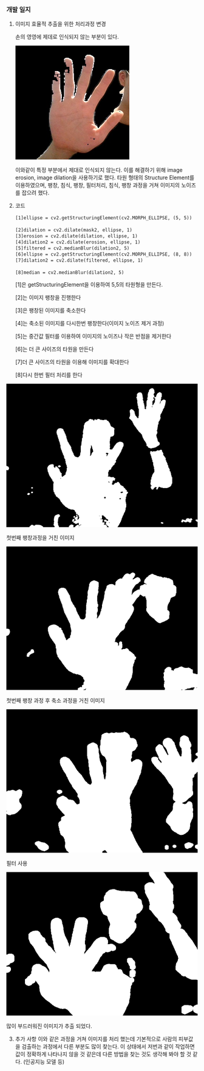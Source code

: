 ### 개발 일지

1. 이미지 효율적 추출을 위한 처리과정 변경

   손의 영영에 제데로 인식되지 않는 부분이 있다.

   ![](../img/img3.jpeg)

   이와같이 특정 부분에서 제대로 인식되지 않는다. 이를 해결하기 위해 image erosion, image dilation을 사용하기로 했다. 타원 형태의 Structure Element를 이용하였으며, 팽창, 침식, 팽창, 필터처리, 침식, 팽창 과정을 거쳐 이미지의 노이즈를 잡으려 했다.

2. 코드 
   ```
   [1]ellipse = cv2.getStructuringElement(cv2.MORPH_ELLIPSE, (5, 5))
   
   [2]dilation = cv2.dilate(mask2, ellipse, 1)
   [3]erosion = cv2.dilate(dilation, ellipse, 1)
   [4]dilation2 = cv2.dilate(erosion, ellipse, 1)
   [5]filtered = cv2.medianBlur(dilation2, 5)
   [6]ellipse = cv2.getStructuringElement(cv2.MORPH_ELLIPSE, (8, 8))
   [7]dilation2 = cv2.dilate(filtered, ellipse, 1)
   
   [8]median = cv2.medianBlur(dilation2, 5)
   ```
   [1]은 getStructuringElement을 이용하여 5,5의 타원형을 만든다.

   [2]는 이미지 팽창을 진행한다

   [3]은 팽창된 이미지를 축소한다

   [4]는 축소된 이미지를 다시한번 팽창한다(이미지 노이즈 제거 과정)

   [5]는 중간값 필터를 이용하여 이미지의 노이즈나 작은 반점을 제거한다

   [6]는 더 큰 사이즈의 타원을 만든다

   [7]더 큰 사이즈의 타원을 이용해 이미지를 확대한다

   [8]다시 한번 필터 처리를 한다

![](../img/dilation_screenshot_19.07.2019.png)

첫번째 팽창과정을 거친 이미지

![](../img/erosion_screenshot_19.07.2019.png)

첫번째 팽창 과정 후 축소 과정을 거친 이미지  

![](../img/filtered_screenshot_19.07.2019.png)

필터 사용

![](../img/dilation2_screenshot_19.07.2019.png)

   많이 부드러워진 이미지가 추출 되었다. 

3. 추가 사항
   이와 같은 과정을 거쳐 이미지를 처리 했는데 기본적으로 사람의 피부값을 검출하는 과정에서 다른 부분도 많이 찾는다. 이 상태에서 저번과 같이 작업하면 값이 정확하게 나타나지 않을 것 같은데 다른 방법을 찾는 것도 생각해 봐야 할 것 같다. (인공지능 모델 등)
   

